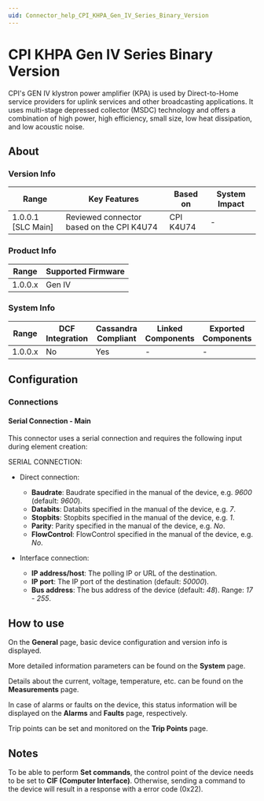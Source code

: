```yaml
---
uid: Connector_help_CPI_KHPA_Gen_IV_Series_Binary_Version
---
```


# CPI KHPA Gen IV Series Binary Version

CPI's GEN IV klystron power amplifier (KPA) is used by Direct-to-Home service providers for uplink services and other broadcasting applications. It uses multi-stage depressed collector (MSDC) technology and offers a combination of high power, high efficiency, small size, low heat dissipation, and low acoustic noise.

## About

### Version Info

| **Range**            | **Key Features**                          | **Based on** | **System Impact** |
|----------------------|-------------------------------------------|--------------|-------------------|
| 1.0.0.1 [SLC Main]   | Reviewed connector based on the CPI K4U74 | CPI K4U74    | -                 |

### Product Info

| Range     | Supported Firmware     |
|-----------|------------------------|
| 1.0.0.x   | Gen IV                 |

### System Info

| Range     | DCF Integration     | Cassandra Compliant     | Linked Components     | Exported Components     |
|-----------|---------------------|-------------------------|-----------------------|-------------------------|
| 1.0.0.x   | No                  | Yes                     | -                     | -                       |

## Configuration

### Connections

#### Serial Connection - Main

This connector uses a serial connection and requires the following input during element creation:

SERIAL CONNECTION:

- Direct connection:

  - **Baudrate**: Baudrate specified in the manual of the device, e.g. *9600* (default: *9600*).
  - **Databits**: Databits specified in the manual of the device, e.g. *7*.
  - **Stopbits**: Stopbits specified in the manual of the device, e.g. *1*.
  - **Parity**: Parity specified in the manual of the device, e.g. *No*.
  - **FlowControl**: FlowControl specified in the manual of the device, e.g. *No*.

- Interface connection:

  - **IP address/host**: The polling IP or URL of the destination.
  - **IP port**: The IP port of the destination (default: *50000*).
  - **Bus address**: The bus address of the device (default: *48*). Range: *17* - *255*.

## How to use

On the **General** page, basic device configuration and version info is displayed.

More detailed information parameters can be found on the **System** page.

Details about the current, voltage, temperature, etc. can be found on the **Measurements** page.

In case of alarms or faults on the device, this status information will be displayed on the **Alarms** and **Faults** page, respectively.

Trip points can be set and monitored on the **Trip Points** page.

## Notes

To be able to perform **Set commands**, the control point of the device needs to be set to **CIF (Computer Interface)**. Otherwise, sending a command to the device will result in a response with a error code (0x22).
